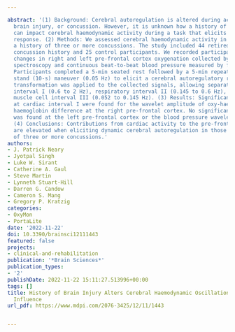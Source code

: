 ---
abstract: '(1) Background: Cerebral autoregulation is altered during acute mild traumatic
  brain injury, or concussion. However, it is unknown how a history of concussion
  can impact cerebral haemodynamic activity during a task that elicits an autoregulatory
  response. (2) Methods: We assessed cerebral haemodynamic activity in those with
  a history of three or more concussions. The study included 44 retired athletes with
  concussion history and 25 control participants. We recorded participants’ relative
  changes in right and left pre-frontal cortex oxygenation collected by near-infrared
  spectroscopy and continuous beat-to-beat blood pressure measured by finger photoplethysmography.
  Participants completed a 5-min seated rest followed by a 5-min repeated squat (10-s)
  stand (10-s) maneuver (0.05 Hz) to elicit a cerebral autoregulatory response. Wavelet
  transformation was applied to the collected signals, allowing separation into cardiac
  interval I (0.6 to 2 Hz), respiratory interval II (0.145 to 0.6 Hz), and smooth
  muscle cell interval III (0.052 to 0.145 Hz). (3) Results: Significant increases
  at cardiac interval I were found for the wavelet amplitude of oxy-haemoglobin and
  haemoglobin difference at the right pre-frontal cortex. No significant difference
  was found at the left pre-frontal cortex or the blood pressure wavelet amplitudes.
  (4) Conclusions: Contributions from cardiac activity to the pre-frontal cortex oxygenation
  are elevated when eliciting dynamic cerebral autoregulation in those with a history
  of three or more concussions.'
authors:
- J. Patrick Neary
- Jyotpal Singh
- Luke W. Sirant
- Catherine A. Gaul
- Steve Martin
- Lynneth Stuart-Hill
- Darren G. Candow
- Cameron S. Mang
- Gregory P. Kratzig
categories:
- OxyMon
- PortaLite
date: '2022-11-22'
doi: 10.3390/brainsci12111443
featured: false
projects:
- clinical-and-rehabilitation
publication: '*Brain Sciences*'
publication_types:
- '2'
publishDate: 2022-11-22 15:11:27.513996+00:00
tags: []
title: History of Brain Injury Alters Cerebral Haemodynamic Oscillations with Cardiac
  Influence
url_pdf: https://www.mdpi.com/2076-3425/12/11/1443

---

